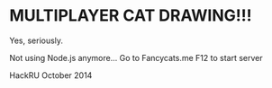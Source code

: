 **MULTIPLAYER** CAT DRAWING!!!
==============================

Yes, seriously.

Not using Node.js anymore...
Go to Fancycats.me
F12 to start server

HackRU October 2014
